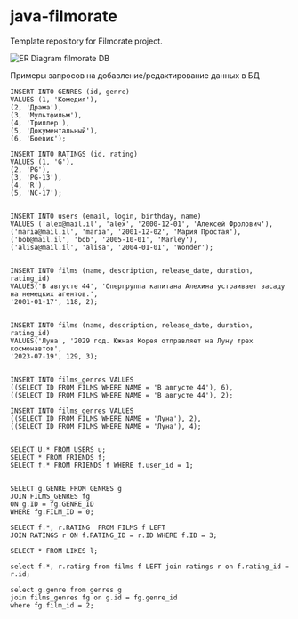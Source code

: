 # java-filmorate
Template repository for Filmorate project.

![ER Diagram filmorate DB](https://4.downloader.disk.yandex.ru/preview/33ce2f7826945936f11dbb9b429bb5d604c42999fa22b1b6ab112f4f86247947/inf/qdJo1q1Qxxr9t3vYxCqGWcYK_z0OpCJjjOVVrE_3si0aDRpvSj6GvBEYtTpB-HmfncJ-veJCShGtbXxYVXC5RA%3D%3D?uid=82823884&filename=erd1.png&disposition=inline&hash=&limit=0&content_type=image%2Fpng&owner_uid=82823884&tknv=v2&size=3456x1824)

Примеры запросов на добавление/редактирование данных в БД

```roomsql
INSERT INTO GENRES (id, genre)
VALUES (1, 'Комедия'),
(2, 'Драма'),
(3, 'Мультфильм'),
(4, 'Триллер'),
(5, 'Документальный'),
(6, 'Боевик');

INSERT INTO RATINGS (id, rating)
VALUES (1, 'G'),
(2, 'PG'),
(3, 'PG-13'),
(4, 'R'),
(5, 'NC-17');


INSERT INTO users (email, login, birthday, name)
VALUES ('alex@mail.il', 'alex', '2000-12-01', 'Алексей Фролович'),
('maria@mail.il', 'maria', '2001-12-02', 'Мария Простая'),
('bob@mail.il', 'bob', '2005-10-01', 'Marley'),
('alisa@mail.il', 'alisa', '2004-01-01', 'Wonder');


INSERT INTO films (name, description, release_date, duration, rating_id)
VALUES('В августе 44', 'Опергруппа капитана Алехина устраивает засаду на немецких агентов.',
'2001-01-17', 118, 2);


INSERT INTO films (name, description, release_date, duration, rating_id)
VALUES('Луна', '2029 год. Южная Корея отправляет на Луну трех космонавтов', 
'2023-07-19', 129, 3);


INSERT INTO films_genres VALUES
((SELECT ID FROM FILMS WHERE NAME = 'В августе 44'), 6),
((SELECT ID FROM FILMS WHERE NAME = 'В августе 44'), 2);

INSERT INTO films_genres VALUES
((SELECT ID FROM FILMS WHERE NAME = 'Луна'), 2),
((SELECT ID FROM FILMS WHERE NAME = 'Луна'), 4);


SELECT U.* FROM USERS u;
SELECT * FROM FRIENDS f;
SELECT f.* FROM FRIENDS f WHERE f.user_id = 1;


SELECT g.GENRE FROM GENRES g 
JOIN FILMS_GENRES fg 
ON g.ID = fg.GENRE_ID 
WHERE fg.FILM_ID = 0;

SELECT f.*, r.RATING  FROM FILMS f LEFT 
JOIN RATINGS r ON f.RATING_ID = r.ID WHERE f.ID = 3;

SELECT * FROM LIKES l;

select f.*, r.rating from films f LEFT join ratings r on f.rating_id = r.id;

select g.genre from genres g 
join films_genres fg on g.id = fg.genre_id 
where fg.film_id = 2;
```